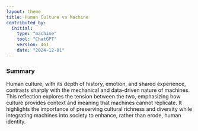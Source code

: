 ```yaml
---
layout: theme
title: Human Culture vs Machine
contributed_by:
  initial:
    type: "machine"
    tool: "ChatGPT"
    version: 4o1
    date: "2024-12-01"
---
```


### Summary

Human culture, with its depth of history, emotion, and shared experience, contrasts sharply with the mechanical and data-driven nature of machines. This reflection explores the tension between the two, emphasizing how culture provides context and meaning that machines cannot replicate. It highlights the importance of preserving cultural richness and diversity while integrating machines into society to enhance, rather than erode, human identity.

